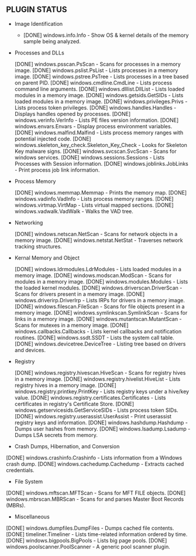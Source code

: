 ## PLUGIN STATUS

  - Image Identification
     -  [DONE]    windows.info.Info           - Show OS & kernel details of the memory sample being analyzed.

  - Processes and DLLs

    [DONE]    windows.psscan.PsScan       - Scans for processes in a memory image.
    [DONE]    windows.pslist.PsList       - Lists processes in a memory image.
    [DONE]    windows.pstree.PsTree       - Lists processes in a tree based on parent PID.
    [DONE]    windows.cmdline.CmdLine     - Lists process command line arguments.
    [DONE]    windows.dlllist.DllList     - Lists loaded modules in a memory image.
    [DONE]    windows.getsids.GetSIDs     - Lists loaded modules in a memory image.
    [DONE]    windows.privileges.Privs    - Lists process token privileges.
    [DONE]    windows.handles.Handles     - Displays handles opened by processes.
    [DONE]    windows.verinfo.VerInfo     - Lists PE files version information.
    [DONE]    windows.envars.Envars       - Display process environment variables.
    [DONE]    windows.malfind.Malfind     - Lists process memory ranges with potential injected code.
    [DONE]    windows.skeleton_key_check.Skeleton_Key_Check - Looks for Skeleton Key malware signs.
    [DONE]    windows.svcscan.SvcScan     - Scans for windows services.
    [DONE]    windows.sessions.Sessions   - Lists Processes with Session information.
    [DONE]    windows.joblinks.JobLinks   - Print process job link information.

  - Process Memory

    [DONE]    windows.memmap.Memmap       - Prints the memory map.
    [DONE]    windows.vadinfo.VadInfo     - Lists process memory ranges.
    [DONE]    windows.virtmap.VirtMap     - Lists virtual mapped sections.
    [DONE]    windows.vadwalk.VadWalk     - Walks the VAD tree.

  - Networking

    [DONE]    windows.netscan.NetScan     - Scans for network objects in a memory image.
    [DONE]    windows.netstat.NetStat     - Traverses network tracking structures.

  - Kernal Memory and Object

    [DONE]    windows.ldrmodules.LdrModules - Lists loaded modules in a memory image.
    [DONE]    windows.modscan.ModScan     - Scans for modules in a memory image.
    [DONE]    windows.modules.Modules     - Lists the loaded kernel modules.
    [DONE]    windows.driverscan.DriverScan - Scans for drivers present in a memory image.
    [DONE]    windows.driverirp.DriverIrp - Lists IRPs for drivers in a memory image.
    [DONE]    windows.filescan.FileScan   - Scans for file objects present in a memory image.
    [DONE]    windows.symlinkscan.SymlinkScan - Scans for links in a memory image.
    [DONE]    windows.mutantscan.MutantScan - Scans for mutexes in a memory image.
    [DONE]    windows.callbacks.Callbacks - Lists kernel callbacks and notification routines.
    [DONE]    windows.ssdt.SSDT           - Lists the system call table.
    [DONE]    windows.devicetree.DeviceTree - Listing tree based on drivers and devices.

  - Registry

    [DONE]    windows.registry.hivescan.HiveScan - Scans for registry hives in a memory image.
    [DONE]    windows.registry.hivelist.HiveList - Lists registry hives in a memory image.
    [DONE]    windows.registry.printkey.PrintKey - Lists registry keys under a hive/key value.
    [DONE]    windows.registry.certificates.Certificates - Lists certificates in registry's Certificate Store.
    [DONE]    windows.getservicesids.GetServiceSIDs - Lists process token SIDs.
    [DONE]    windows.registry.userassist.UserAssist - Print userassist registry keys and information.
    [DONE]    windows.hashdump.Hashdump   - Dumps user hashes from memory.
    [DONE]    windows.lsadump.Lsadump     - Dumps LSA secrets from memory.


  - Crash Dumps, Hibernation, and Conversion

   [DONE]    windows.crashinfo.Crashinfo - Lists information from a Windows crash dump.
   [DONE]    windows.cachedump.Cachedump - Extracts cached credentials.

  - File System

   [DONE]    windows.mftscan.MFTScan     - Scans for MFT FILE objects.
   [DONE]    windows.mbrscan.MBRScan     - Scans for and parses Master Boot Records (MBRs).

  - Miscellaneous

   [DONE]    windows.dumpfiles.DumpFiles - Dumps cached file contents.
   [DONE]    timeliner.Timeliner         - Lists time-related information ordered by time.
   [DONE]    windows.bigpools.BigPools   - Lists big page pools.
   [DONE]    windows.poolscanner.PoolScanner - A generic pool scanner plugin.

